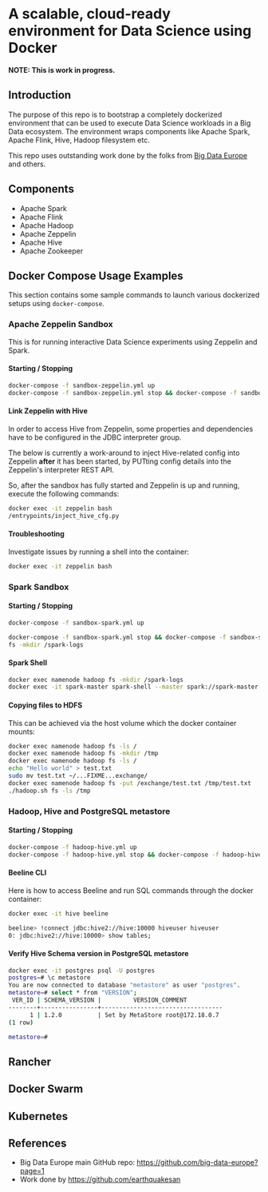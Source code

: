 # A scalable, cloud-ready environment for Data Science using Docker

**NOTE: This is work in progress.**

## Introduction

The purpose of this repo is to bootstrap a completely dockerized environment that can be used to execute Data Science workloads in a Big Data ecosystem. The environment wraps components like Apache Spark, Apache Flink, Hive, Hadoop filesystem etc.

This repo uses outstanding work done by the folks from [Big Data Europe](https://github.com/big-data-europe/docker-hadoop-spark-workbench.git) and others.

## Components

- Apache Spark
- Apache Flink
- Apache Hadoop
- Apache Zeppelin
- Apache Hive
- Apache Zookeeper

## Docker Compose Usage Examples

This section contains some sample commands to launch various dockerized setups using `docker-compose`.

### Apache Zeppelin Sandbox

This is for running interactive Data Science experiments using Zeppelin and Spark.

#### Starting / Stopping

```bash
docker-compose -f sandbox-zeppelin.yml up
docker-compose -f sandbox-zeppelin.yml stop && docker-compose -f sandbox-zeppelin.yml rm
```

#### Link Zeppelin with Hive

In order to access Hive from Zeppelin, some properties and dependencies have to be configured in the JDBC interpreter group.

The below is currently a work-around to inject Hive-related config into Zeppelin **after** it has been started, by PUTting config details into the Zeppelin's interpreter REST API.

So, after the sandbox has fully started and Zeppelin is up and running, execute the following commands:

```bash
docker exec -it zeppelin bash
/entrypoints/inject_hive_cfg.py
```

#### Troubleshooting

Investigate issues by running a shell into the container:

```bash
docker exec -it zeppelin bash
```

### Spark Sandbox

#### Starting / Stopping

```bash
docker-compose -f sandbox-spark.yml up

docker-compose -f sandbox-spark.yml stop && docker-compose -f sandbox-spark.yml rm
fs -mkdir /spark-logs
```

#### Spark Shell

```bash
docker exec namenode hadoop fs -mkdir /spark-logs
docker exec -it spark-master spark-shell --master spark://spark-master:7077
```

#### Copying files to HDFS

This can be achieved via the host volume which the docker container mounts:

```bash
docker exec namenode hadoop fs -ls /
docker exec namenode hadoop fs -mkdir /tmp
docker exec namenode hadoop fs -ls /
echo "Hello world" > test.txt
sudo mv test.txt ~/...FIXME...exchange/
docker exec namenode hadoop fs -put /exchange/test.txt /tmp/test.txt
./hadoop.sh fs -ls /tmp
```

### Hadoop, Hive and PostgreSQL metastore

#### Starting / Stopping

```bash
docker-compose -f hadoop-hive.yml up
docker-compose -f hadoop-hive.yml stop && docker-compose -f hadoop-hive.yml rm
```

#### Beeline CLI

Here is how to access Beeline and run SQL commands through the docker container:

```bash
docker exec -it hive beeline

beeline> !connect jdbc:hive2://hive:10000 hiveuser hiveuser
0: jdbc:hive2://hive:10000> show tables;
```

#### Verify Hive Schema version in PostgreSQL metastore

```bash
docker exec -it postgres psql -U postgres
postgres=# \c metastore
You are now connected to database "metastore" as user "postgres".
metastore=# select * from "VERSION";
 VER_ID | SCHEMA_VERSION |         VERSION_COMMENT          
--------+----------------+----------------------------------
      1 | 1.2.0          | Set by MetaStore root@172.18.0.7
(1 row)

metastore=#
```

## Rancher

## Docker Swarm

## Kubernetes

## References

- Big Data Europe main GitHub repo: <https://github.com/big-data-europe?page=1>
- Work done by <https://github.com/earthquakesan>
